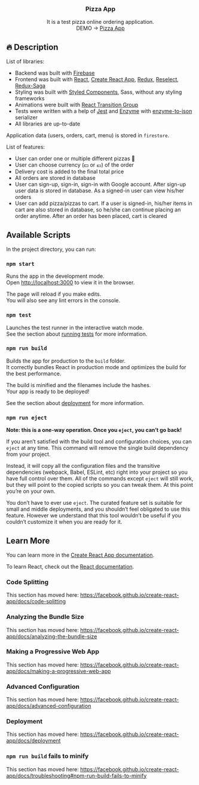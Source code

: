 <p align="center">
  <h3 align="center">Pizza App</h3>
  <p align="center">
  It is a test pizza online ordering application.<br>
  DEMO &rarr; <a href="https://pizza-astricus-app.herokuapp.com/" target="_blank" rel="noopener noreferrer">Pizza App</a>
  </p>
</p>

## :fire: Description

List of libraries:

- Backend was built with [Firebase](https://firebase.google.com/)
- Frontend was built with [React](https://reactjs.org/), [Create React App](https://github.com/facebook/create-react-app), [Redux](https://redux.js.org/), [Reselect](https://github.com/reduxjs/reselect), [Redux-Saga](https://redux-saga.js.org/)
- Styling was built with [Styled Components](https://styled-components.com/), Sass, without any styling frameworks
- Animations were built with [React Transition Group](https://reactcommunity.org/react-transition-group/)
- Tests were written with a help of [Jest](https://jestjs.io/) and [Enzyme](https://enzymejs.github.io/enzyme/) with [enzyme-to-json](https://github.com/adriantoine/enzyme-to-json) serializer
- All libraries are up-to-date

Application data (users, orders, cart, menu) is stored in `firestore`.

List of features:

- User can order one or multiple different pizzas :pizza:
- User can choose currency (:dollar: or :euro:) of the order
- Delivery cost is added to the final total price
- All orders are stored in database
- User can sign-up, sign-in, sign-in with Google account. After sign-up user data is stored in database. As a signed-in user can view his/her orders
- User can add pizza/pizzas to cart. If a user is signed-in, his/her items in cart are also stored in database, so he/she can continue placing an order anytime. After an order has been placed, cart is cleared

## Available Scripts

In the project directory, you can run:

### `npm start`

Runs the app in the development mode.<br />
Open [http://localhost:3000](http://localhost:3000) to view it in the browser.

The page will reload if you make edits.<br />
You will also see any lint errors in the console.

### `npm test`

Launches the test runner in the interactive watch mode.<br />
See the section about [running tests](https://facebook.github.io/create-react-app/docs/running-tests) for more information.

### `npm run build`

Builds the app for production to the `build` folder.<br />
It correctly bundles React in production mode and optimizes the build for the best performance.

The build is minified and the filenames include the hashes.<br />
Your app is ready to be deployed!

See the section about [deployment](https://facebook.github.io/create-react-app/docs/deployment) for more information.

### `npm run eject`

**Note: this is a one-way operation. Once you `eject`, you can’t go back!**

If you aren’t satisfied with the build tool and configuration choices, you can `eject` at any time. This command will remove the single build dependency from your project.

Instead, it will copy all the configuration files and the transitive dependencies (webpack, Babel, ESLint, etc) right into your project so you have full control over them. All of the commands except `eject` will still work, but they will point to the copied scripts so you can tweak them. At this point you’re on your own.

You don’t have to ever use `eject`. The curated feature set is suitable for small and middle deployments, and you shouldn’t feel obligated to use this feature. However we understand that this tool wouldn’t be useful if you couldn’t customize it when you are ready for it.

## Learn More

You can learn more in the [Create React App documentation](https://facebook.github.io/create-react-app/docs/getting-started).

To learn React, check out the [React documentation](https://reactjs.org/).

### Code Splitting

This section has moved here: https://facebook.github.io/create-react-app/docs/code-splitting

### Analyzing the Bundle Size

This section has moved here: https://facebook.github.io/create-react-app/docs/analyzing-the-bundle-size

### Making a Progressive Web App

This section has moved here: https://facebook.github.io/create-react-app/docs/making-a-progressive-web-app

### Advanced Configuration

This section has moved here: https://facebook.github.io/create-react-app/docs/advanced-configuration

### Deployment

This section has moved here: https://facebook.github.io/create-react-app/docs/deployment

### `npm run build` fails to minify

This section has moved here: https://facebook.github.io/create-react-app/docs/troubleshooting#npm-run-build-fails-to-minify

